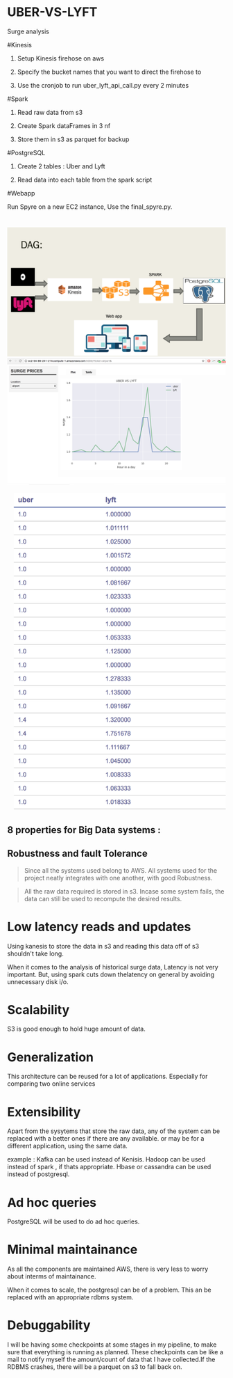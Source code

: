 # UBER-VS-LYFT
Surge analysis

#Kinesis

1. Setup Kinesis firehose on aws

2. Specify the bucket names that you want to direct the firehose to

2. Use the cronjob to run uber_lyft_api_call.py every 2 minutes


#Spark

1. Read raw data from s3

2. Create Spark dataFrames in 3 nf

3. Store them in s3 as parquet for backup

#PostgreSQL

1. Create 2 tables : Uber and Lyft

2. Read data into each table from the spark script

#Webapp

Run Spyre on a new EC2 instance, Use the final_spyre.py.

#


<img src="images/DAG.png">


<img src="images/demo.png">


<img src="images/table_on_web.png">


## 8 properties for Big Data systems :

## Robustness and fault Tolerance

>Since all the systems used belong to AWS. All systems used for the project neatly integrates with one another, with good Robustness. 

>All the raw data required is stored in s3. Incase some system fails, the data can still be used to recompute the desired results.

# Low latency reads and updates

Using kanesis to store the data in s3 and reading this data off of s3 shouldn't take long.

When it comes to the analysis of historical surge data, Latency is not very important. But, using spark cuts down thelatency on general by avoiding unnecessary disk i/o.

# Scalability

S3 is good enough to hold huge amount of data.

# Generalization

This architecture can be reused for a lot of applications. Especially for comparing two online  services

# Extensibility

Apart from the sysytems that store the raw data, any of the system can be replaced with a better ones if there are any available. or may be for a different application, using the same data.

example : Kafka can be used instead of Kenisis. Hadoop can be used instead of spark , if thats appropriate. Hbase or cassandra can be used instead of postgresql.

# Ad hoc queries

PostgreSQL will be used to do ad hoc queries.

# Minimal maintainance

As all the components are maintained AWS, there is very less to worry about interms of maintainance.

When it comes to scale, the postgresql can be of a problem. This an be replaced with an appropriate rdbms system.

# Debuggability

I will be having some checkpoints at some stages in my pipeline, to make sure that everything is running as planned. These checkpoints can be like a mail to notify myself the amount/count of data that I have collected.If the RDBMS crashes, there will be a parquet on s3 to fall back on. 

